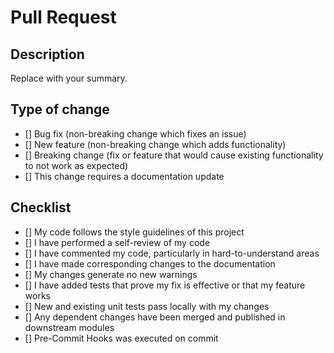 # Pull Request

## Description

<!-- Please include a summary of the changes and the related issue. -->
<!-- Also include relevant motivation and context. -->
<!-- List any dependencies that are required for this change. -->

Replace with your summary.

<!-- If this pull request fixes and issue, uncomment the "Fixes" line below, and add the issue identifier after the #-sign -->
<!-- Fixes # -->

## Type of change

<!-- Place a small letter x between the [] of the line(s) relevant to your Pull Request. -->
<!-- Please delete options that are not relevant. -->

- [] Bug fix (non-breaking change which fixes an issue)
- [] New feature (non-breaking change which adds functionality)
- [] Breaking change (fix or feature that would cause existing functionality to not work as expected)
- [] This change requires a documentation update

## Checklist

<!-- Please ensure you tick all the boxes below by placing a small letter x between the []-of each line. -->

- [] My code follows the style guidelines of this project
- [] I have performed a self-review of my code
- [] I have commented my code, particularly in hard-to-understand areas
- [] I have made corresponding changes to the documentation
- [] My changes generate no new warnings
- [] I have added tests that prove my fix is effective or that my feature works
- [] New and existing unit tests pass locally with my changes
- [] Any dependent changes have been merged and published in downstream modules
- [] Pre-Commit Hooks was executed on commit
